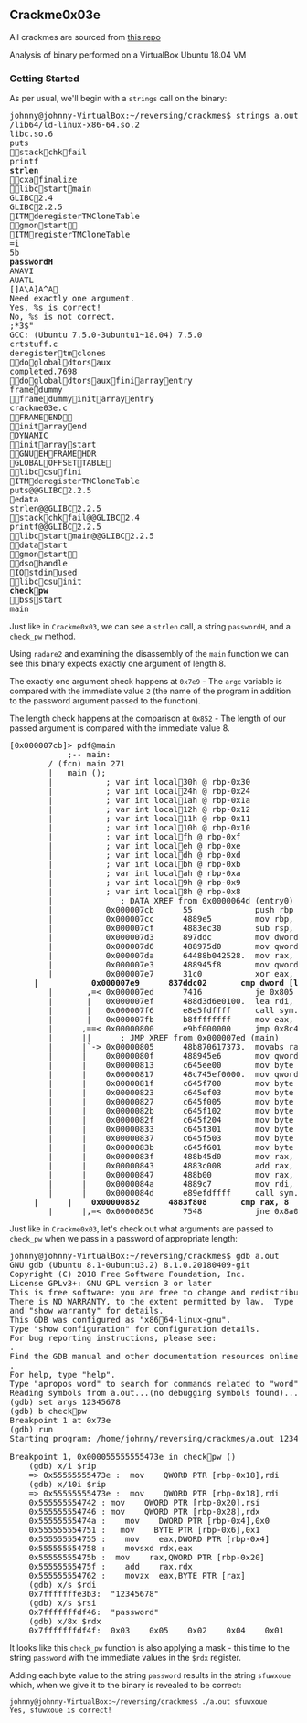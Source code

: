 ## Crackme0x03e

All crackmes are sourced from [this repo](https://github.com/leotindall/crackmes)

Analysis of binary performed on a VirtualBox Ubuntu 18.04 VM

### Getting Started ###

As per usual, we'll begin with a `strings` call on the binary:

<pre>
johnny@johnny-VirtualBox:~/reversing/crackmes$ strings a.out
/lib64/ld-linux-x86-64.so.2
libc.so.6
puts
&#5;&#5;stack&#5;chk&#5;fail
printf
<b>strlen</b>
&#5;&#5;cxa&#5;finalize
&#5;&#5;libc&#5;start&#5;main
GLIBC&#5;2.4
GLIBC&#5;2.2.5
&#5;ITM&#5;deregisterTMCloneTable
&#5;&#5;gmon&#5;start&#5;&#5;
&#5;ITM&#5;registerTMCloneTable
=i   
5b   
<b>passwordH</b>
AWAVI
AUATL
[]A\A]A^A&#5;
Need exactly one argument.
Yes, %s is correct!
No, %s is not correct.
;&#42;3$"
GCC: (Ubuntu 7.5.0-3ubuntu1~18.04) 7.5.0
crtstuff.c
deregister&#5;tm&#5;clones
&#5;&#5;do&#5;global&#5;dtors&#5;aux
completed.7698
&#5;&#5;do&#5;global&#5;dtors&#5;aux&#5;fini&#5;array&#5;entry
frame&#5;dummy
&#5;&#5;frame&#5;dummy&#5;init&#5;array&#5;entry
crackme03e.c
&#5;&#5;FRAME&#5;END&#5;&#5;
&#5;&#5;init&#5;array&#5;end
&#5;DYNAMIC
&#5;&#5;init&#5;array&#5;start
&#5;&#5;GNU&#5;EH&#5;FRAME&#5;HDR
&#5;GLOBAL&#5;OFFSET&#5;TABLE&#5;
&#5;&#5;libc&#5;csu&#5;fini
&#5;ITM&#5;deregisterTMCloneTable
puts@@GLIBC&#5;2.2.5
&#5;edata
strlen@@GLIBC&#5;2.2.5
&#5;&#5;stack&#5;chk&#5;fail@@GLIBC&#5;2.4
printf@@GLIBC&#5;2.2.5
&#5;&#5;libc&#5;start&#5;main@@GLIBC&#5;2.2.5
&#5;&#5;data&#5;start
&#5;&#5;gmon&#5;start&#5;&#5;
&#5;&#5;dso&#5;handle
&#5;IO&#5;stdin&#5;used
&#5;&#5;libc&#5;csu&#5;init
<b>check&#5;pw</b>
&#5;&#5;bss&#5;start
main
</pre>

Just like in `Crackme0x03`, we can see a `strlen` call, a string `passwordH`, and a `check_pw` method.

Using `radare2` and examining the disassembly of the `main` function we can see this binary expects exactly one argument of length 8. 

The exactly one argument check happens at `0x7e9` - The `argc` variable is compared with the immediate value `2` (the name of the program in addition to the password argument passed to the function).

The length check happens at the comparison at `0x852` - The length of our passed argument is compared with the immediate value 8.

<pre>
[0x000007cb]> pdf@main
            ;-- main:
	    / (fcn) main 271
	    |   main ();
	    |           ; var int local&#5;30h @ rbp-0x30
	    |           ; var int local&#5;24h @ rbp-0x24
	    |           ; var int local&#5;1ah @ rbp-0x1a
	    |           ; var int local&#5;12h @ rbp-0x12
	    |           ; var int local&#5;11h @ rbp-0x11
	    |           ; var int local&#5;10h @ rbp-0x10
	    |           ; var int local&#5;fh @ rbp-0xf
	    |           ; var int local&#5;eh @ rbp-0xe
	    |           ; var int local&#5;dh @ rbp-0xd
	    |           ; var int local&#5;bh @ rbp-0xb
	    |           ; var int local&#5;ah @ rbp-0xa
	    |           ; var int local&#5;9h @ rbp-0x9
	    |           ; var int local&#5;8h @ rbp-0x8
	    |              ; DATA XREF from 0x0000064d (entry0)
	    |           0x000007cb      55             push rbp
	    |           0x000007cc      4889e5         mov rbp, rsp
	    |           0x000007cf      4883ec30       sub rsp, 0x30               ; '0'
	    |           0x000007d3      897ddc         mov dword [local&#5;24h], edi
	    |           0x000007d6      488975d0       mov qword [local&#5;30h], rsi
	    |           0x000007da      64488b042528.  mov rax, qword fs:[0x28]    ; [0x28:8]=0x19e0 ; '('
	    |           0x000007e3      488945f8       mov qword [local&#5;8h], rax
	    |           0x000007e7      31c0           xor eax, eax
<b>	    |           0x000007e9      837ddc02       cmp dword [local&#5;24h], 2    ; [0x2:4]=0x102464c</b>
	    |       ,=< 0x000007ed      7416           je 0x805
	    |       |   0x000007ef      488d3d6e0100.  lea rdi, qword str.Need&#5;exactly&#5;one&#5;argument. ; 0x964 ; "Need exactly one argument." ; const char &#42; s
	    |       |   0x000007f6      e8e5fdffff     call sym.imp.puts           ; int puts(const char &#42;s)
	    |       |   0x000007fb      b8ffffffff     mov eax, 0xffffffff         ; -1
	    |      ,==< 0x00000800      e9bf000000     jmp 0x8c4
	    |      ||      ; JMP XREF from 0x000007ed (main)
	    |      |`-> 0x00000805      48b870617373.  movabs rax, 0x64726f7773736170
	    |      |    0x0000080f      488945e6       mov qword [local&#5;1ah], rax
	    |      |    0x00000813      c645ee00       mov byte [local&#5;12h], 0
	    |      |    0x00000817      48c745ef0000.  mov qword [local&#5;11h], 0
	    |      |    0x0000081f      c645f700       mov byte [local&#5;9h], 0
	    |      |    0x00000823      c645ef03       mov byte [local&#5;11h], 3
	    |      |    0x00000827      c645f005       mov byte [local&#5;10h], 5
	    |      |    0x0000082b      c645f102       mov byte [local&#5;fh], 2
	    |      |    0x0000082f      c645f204       mov byte [local&#5;eh], 4
	    |      |    0x00000833      c645f301       mov byte [local&#5;dh], 1
	    |      |    0x00000837      c645f503       mov byte [local&#5;bh], 3
	    |      |    0x0000083b      c645f601       mov byte [local&#5;ah], 1
	    |      |    0x0000083f      488b45d0       mov rax, qword [local&#5;30h]
	    |      |    0x00000843      4883c008       add rax, 8
	    |      |    0x00000847      488b00         mov rax, qword [rax]
	    |      |    0x0000084a      4889c7         mov rdi, rax                ; const char &#42; s
	    |      |    0x0000084d      e89efdffff     call sym.imp.strlen         ; size&#5;t strlen(const char &#42;s)
<b>	    |      |    0x00000852      4883f808       cmp rax, 8</b>
	    |      |,=< 0x00000856      7548           jne 0x8a0
</pre>

Just like in `Crackme0x03`, let's check out what arguments are passed to `check_pw` when we pass in a password of appropriate length:

<pre>
johnny@johnny-VirtualBox:~/reversing/crackmes$ gdb a.out
GNU gdb (Ubuntu 8.1-0ubuntu3.2) 8.1.0.20180409-git
Copyright (C) 2018 Free Software Foundation, Inc.
License GPLv3+: GNU GPL version 3 or later <http://gnu.org/licenses/gpl.html>
This is free software: you are free to change and redistribute it.
There is NO WARRANTY, to the extent permitted by law.  Type "show copying"
and "show warranty" for details.
This GDB was configured as "x86&#5;64-linux-gnu".
Type "show configuration" for configuration details.
For bug reporting instructions, please see:
<http://www.gnu.org/software/gdb/bugs/>.
Find the GDB manual and other documentation resources online at:
<http://www.gnu.org/software/gdb/documentation/>.
For help, type "help".
Type "apropos word" to search for commands related to "word"...
Reading symbols from a.out...(no debugging symbols found)...done.
(gdb) set args 12345678
(gdb) b check&#5;pw
Breakpoint 1 at 0x73e
(gdb) run
Starting program: /home/johnny/reversing/crackmes/a.out 12345678

Breakpoint 1, 0x000055555555473e in check&#5;pw ()
    (gdb) x/i $rip
    => 0x55555555473e <check&#5;pw+4>:	mov    QWORD PTR [rbp-0x18],rdi
    (gdb) x/10i $rip
    => 0x55555555473e <check&#5;pw+4>:	mov    QWORD PTR [rbp-0x18],rdi
    0x555555554742 <check&#5;pw+8>:	mov    QWORD PTR [rbp-0x20],rsi
    0x555555554746 <check&#5;pw+12>: mov    QWORD PTR [rbp-0x28],rdx
    0x55555555474a <check&#5;pw+16>:	mov    DWORD PTR [rbp-0x4],0x0
    0x555555554751 <check&#5;pw+23>:   mov    BYTE PTR [rbp-0x6],0x1
    0x555555554755 <check&#5;pw+27>:	mov    eax,DWORD PTR [rbp-0x4]
    0x555555554758 <check&#5;pw+30>:	movsxd rdx,eax
    0x55555555475b <check&#5;pw+33>:  mov    rax,QWORD PTR [rbp-0x20]
    0x55555555475f <check&#5;pw+37>:	add    rax,rdx
    0x555555554762 <check&#5;pw+40>:    movzx  eax,BYTE PTR [rax]
    (gdb) x/s $rdi
    0x7fffffffe3b3:  "12345678"
    (gdb) x/s $rsi
    0x7fffffffdf46:  "password"
    (gdb) x/8x $rdx
    0x7fffffffdf4f:  0x03    0x05    0x02    0x04    0x01    0x00    0x03    0x01
</pre>

It looks like this `check_pw` function is also applying a mask - this time to the string `password` with the immediate values in the `$rdx` register.

Adding each byte value to the string `password` results in the string `sfuwxoue` which, when we give it to the binary is revealed to be correct:

```bash
johnny@johnny-VirtualBox:~/reversing/crackmes$ ./a.out sfuwxoue
Yes, sfuwxoue is correct!
```
